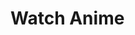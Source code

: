 # Watch Anime
<link rel="stylesheet" href="css/home.css"/>
<script src="js/index.js"></script>
<div style="color:white;"></div>
